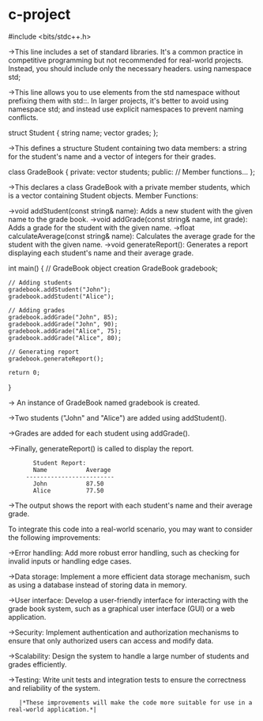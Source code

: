 # c-project

#include <bits/stdc++.h>

->This line includes a set of standard libraries. It's a common practice in competitive programming but not recommended for real-world projects. Instead, you should include only the necessary headers.
using namespace std;

->This line allows you to use elements from the std namespace without prefixing them with std::. In larger projects, it's better to avoid using namespace std; and instead use explicit namespaces to prevent naming conflicts.

struct Student {
    string name;
    vector<int> grades;
};

->This defines a structure Student containing two data members: a string for the student's name and a vector of integers for their grades.

class GradeBook {
private:
    vector<Student> students;
public:
    // Member functions...
};

->This declares a class GradeBook with a private member students, which is a vector containing Student objects.
Member Functions:

->void addStudent(const string& name): Adds a new student with the given name to the grade book.
->void addGrade(const string& name, int grade): Adds a grade for the student with the given name.
->float calculateAverage(const string& name): Calculates the average grade for the student with the given name.
->void generateReport(): Generates a report displaying each student's name and their average grade.

int main() {
    // GradeBook object creation
    GradeBook gradebook;

    // Adding students
    gradebook.addStudent("John");
    gradebook.addStudent("Alice");

    // Adding grades
    gradebook.addGrade("John", 85);
    gradebook.addGrade("John", 90);
    gradebook.addGrade("Alice", 75);
    gradebook.addGrade("Alice", 80);

    // Generating report
    gradebook.generateReport();

    return 0;
}

-> An instance of GradeBook named gradebook is created.

->Two students ("John" and "Alice") are added using addStudent().

->Grades are added for each student using addGrade().

->Finally, generateReport() is called to display the report.

           Student Report:
           Name           Average
         -------------------------
           John           87.50
           Alice          77.50

->The output shows the report with each student's name and their average grade.

To integrate this code into a real-world scenario, you may want to consider the following improvements:

->Error handling: Add more robust error handling, such as checking for invalid inputs or handling edge cases.

->Data storage: Implement a more efficient data storage mechanism, such as using a database instead of storing data in memory.

->User interface: Develop a user-friendly interface for interacting with the grade book system, such as a graphical user interface (GUI) or a web application.

->Security: Implement authentication and authorization mechanisms to ensure that only authorized users can access and modify data.

->Scalability: Design the system to handle a large number of students and grades efficiently.

->Testing: Write unit tests and integration tests to ensure the correctness and reliability of the system.

       |*These improvements will make the code more suitable for use in a real-world application.*|


